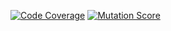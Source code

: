 [![Code Coverage](https://img.shields.io/badge/Code_Coverage-20.26%25-brightgreen)](https://img.shields.io/badge/Code_Coverage-20.26%25-brightgreen)
[![Mutation Score](https://img.shields.io/badge/Mutation_Score-13.20%25-brightgreen)](https://img.shields.io/badge/Mutation_Score-13.20%25-brightgreen)